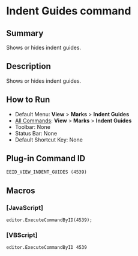 # Indent Guides command

## Summary

Shows or hides indent guides.

## Description

Shows or hides indent guides.

## How to Run

- Default Menu: **View** \> **Marks** \> **Indent Guides**
- [All Commands](../tools/all_commands): **View** \> **Marks** \> **Indent Guides**
- Toolbar: None
- Status Bar: None
- Default Shortcut Key: None

## Plug-in Command ID

```
EEID_VIEW_INDENT_GUIDES (4539)```

## Macros

### \[JavaScript\]

```
editor.ExecuteCommandByID(4539);
```

### \[VBScript\]

```
editor.ExecuteCommandByID 4539
```
